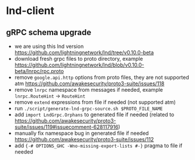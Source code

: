 # lnd-client

## gRPC schema upgrade

- we are using this lnd version https://github.com/lightningnetwork/lnd/tree/v0.10.0-beta
- download fresh grpc files to proto directory, example https://github.com/lightningnetwork/lnd/blob/v0.10.0-beta/lnrpc/rpc.proto
- remove `google.api.http` options from proto files, they are not supported atm https://github.com/awakesecurity/proto3-suite/issues/118
- remove `lnrpc` namespace from messages if needed, example `lnrpc.RouteHint` -> `RouteHint`
- remove `extend` expressions from file if needed (not supported atm)
- run `./script/generate-lnd-grpc-source.sh $PROTO_FILE_NAME`
- add `import LndGrpc.Orphans` to generated file if needed (related to https://github.com/awakesecurity/proto3-suite/issues/119#issuecomment-628117916)
- manually fix namespace bug in generated file if needed https://github.com/awakesecurity/proto3-suite/issues/112
- add `{-# OPTIONS_GHC -Wno-missing-export-lists #-}` pragma to file if needed
